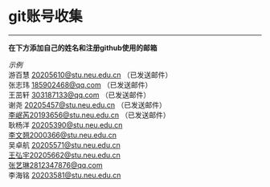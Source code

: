 # git账号收集
***
**在下方添加自己的姓名和注册github使用的邮箱**

*示例*   
游百慧 20205610@stu.neu.edu.cn  （已发送邮件）  
张志玮 185902468@qq.com  （已发送邮件）  
王茁轩 303187133@qq.com  （已发送邮件）  
谢尧 20205457@stu.neu.edu.cn  （已发送邮件）  
李岷芮20193656@stu.neu.edu.cn  （已发送邮件）  
耿杨洋 20205390@stu.neu.edu.cn  
李文翘2000366@stu.neu.edu.cn  
吴卓航 20205571@stu.neu.edu.cn  
王弘宇20205662@stu.neu.edu.cn  
张艺琳2812347876@qq.com  
李海铭 20203581@stu.neu.edu.cn  

